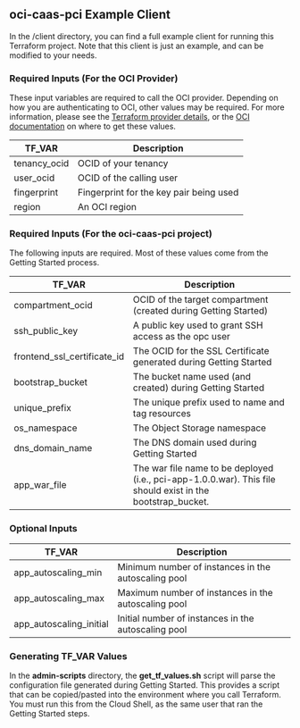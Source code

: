 ## oci-caas-pci Example Client
In the /client directory, you can find a full example client for running this
Terraform project. Note that this client is just an example, and can be
modified to your needs.

### Required Inputs (For the OCI Provider)
These input variables are required to call the OCI provider. Depending on how
you are authenticating to OCI, other values may be required. For more information,
please see the
[Terraform provider details](https://registry.terraform.io/providers/hashicorp/oci/latest/docs),
or the
[OCI documentation](https://docs.cloud.oracle.com/en-us/iaas/Content/API/Concepts/apisigningkey.htm)
on where to get these values.

TF_VAR | Description
------ | -----------
tenancy_ocid | OCID of your tenancy
user_ocid | OCID of the calling user
fingerprint | Fingerprint for the key pair being used
region | An OCI region

### Required Inputs (For the oci-caas-pci project)
The following inputs are required. Most of these values come from the Getting
Started process.

TF_VAR | Description
------ | -----------
compartment_ocid | OCID of the target compartment (created during Getting Started)
ssh_public_key | A public key used to grant SSH access as the opc user
frontend_ssl_certificate_id | The OCID for the SSL Certificate generated during Getting Started
bootstrap_bucket | The bucket name used (and created) during Getting Started
unique_prefix | The unique prefix used to name and tag resources
os_namespace | The Object Storage namespace
dns_domain_name | The DNS domain used during Getting Started
app_war_file | The war file name to be deployed (i.e., pci-app-1.0.0.war). This file should exist in the bootstrap_bucket.

### Optional Inputs
TF_VAR | Description
------ | -----------
app_autoscaling_min | Minimum number of instances in the autoscaling pool
app_autoscaling_max | Maximum number of instances in the autoscaling pool
app_autoscaling_initial | Initial number of instances in the autoscaling pool

### Generating TF_VAR Values
In the **admin-scripts** directory, the **get_tf_values.sh** script will parse the
configuration file generated during Getting Started. This provides a script that
can be copied/pasted into the environment where you call Terraform. You must run 
this from the Cloud Shell, as the same user that ran the Getting Started steps.